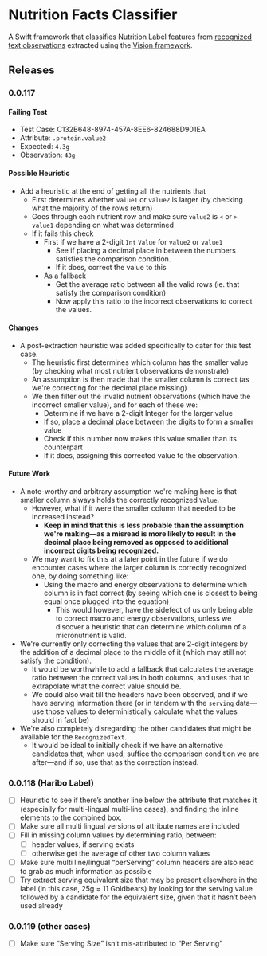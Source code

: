 # Nutrition Facts Classifier
A Swift framework that classifies Nutrition Label features from [recognized text observations](https://developer.apple.com/documentation/vision/vnrecognizedtextobservation) extracted using the [Vision framework](https://developer.apple.com/documentation/vision).

## Releases

### 0.0.117
#### Failing Test
- Test Case: C132B648-8974-457A-8EE6-824688D901EA
- Attribute: `.protein.value2`
- Expected: `4.3g`
- Observation: `43g`

#### Possible Heuristic
- Add a heuristic at the end of getting all the nutrients that
  - First determines whether `value1` or `value2` is larger (by checking what the majority of the rows return)
  - Goes through each nutrient row and make sure `value2` is `<` or `>` `value1` depending on what was determined
  - If it fails this check
    - First if we have a 2-digit `Int` `Value` for `value2` or `value1`
		- See if placing a decimal place in between the numbers satisfies the comparison condition.
		- If it does, correct the value to this
	- As a fallback
		- Get the average ratio between all the valid rows (ie. that satisfy the comparison condition)
		- Now apply this ratio to the incorrect observations to correct the values.

#### Changes
- A post-extraction heuristic was added specifically to cater for this test case.
	- The heuristic first determines which column has the smaller value (by checking what most nutrient observations demonstrate)
	- An assumption is then made that the smaller column is correct (as we're correcting for the decimal place missing)
	- We then filter out the invalid nutrient observations (which have the incorrect smaller value), and for each of these we:
		- Determine if we have a 2-digit Integer for the larger value
		- If so, place a decimal place between the digits to form a smaller value
		- Check if this number now makes this value smaller than its counterpart
		- If it does, assigning this corrected value to the observation.

#### Future Work
- A note-worthy and arbitrary assumption we're making here is that smaller column always holds the correctly recognized `Value`.
	- However, what if it were the smaller column that needed to be increased instead?
		- **Keep in mind that this is less probable than the assumption we're making—as a misread is more likely to result in the decimal place being removed as opposed to additional incorrect digits being recognized.**
	- We may want to fix this at a later point in the future if we do encounter cases where the larger column is correctly recognized one, by doing something like:
		- Using the macro and energy observations to determine which column is in fact correct (by seeing which one is closest to being equal once plugged into the equation)
			- This would however, have the sidefect of us only being able to correct macro and energy observations, unless we discover a heuristic that can determine which column of a micronutrient is valid.
- We're currently only correcting the values that are 2-digit integers by the addition of a decimal place to the middle of it (which may still not satisfy the condition).
	- It would be worthwhile to add a fallback that calculates the average ratio between the correct values in both columns, and uses that to extrapolate what the correct value should be.
	- We could also wait till the headers have been observed, and if we have serving information there (or in tandem with the `serving` data—use those values to deterministically calculate what the values should in fact be)
- We're also completely disregarding the other candidates that might be available for the `RecognizedText`.
	- It would be ideal to initially check if we have an alternative candidates that, when used, suffice the comparison condition we are after—and if so, use that as the correction instead.


### 0.0.118 (Haribo Label)
- [ ] Heuristic to see if there’s another line below the attribute that matches it (especially for multi-lingual multi-line cases), and finding the inline elements to the combined box.
- [ ] Make sure all multi lingual versions of attribute names are included
- [ ] Fill in missing column values by determining ratio, between:
  - [ ] header values, if serving exists
  - [ ] otherwise get the average of other two column values
- [ ] Make sure multi line/lingual “perServing” column headers are also read to grab as much information as possible
- [ ] Try extract serving equivalent size that may be present elsewhere in the label (in this case, 25g = 11 Goldbears) by looking for the serving value followed by a candidate for the equivalent size, given that it hasn’t been used already

### 0.0.119 (other cases)
- [ ] Make sure “Serving Size” isn’t mis-attributed to “Per Serving”